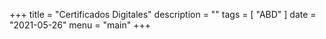 +++
title = "Certificados Digitales"
description = ""
tags = [
    "ABD"
]
date = "2021-05-26"
menu = "main"
+++